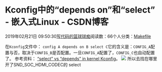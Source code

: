 
# Kconfig中的“depends on”和“select” - 嵌入式Linux - CSDN博客

2019年02月21日 09:50:30[写代码的篮球球痴](https://me.csdn.net/weiqifa0)阅读数：66个人分类：[Makefile																](https://blog.csdn.net/weiqifa0/article/category/8686212)



在`Kconfig`文件中：
`config A
    depends on B
    select C`它的含义是：`CONFIG_A`配置与否，取决于`CONFIG_B`是否配置。一旦`CONFIG_A`配置了，`CONFIG_C`也自动配置了。
参考资料：
[“select” vs “depends” in kernel Kconfig](https://unix.stackexchange.com/questions/117521/select-vs-depends-in-kernel-kconfig)。
![](https://img-blog.csdnimg.cn/20190221095138521.png)
所以去找在哪里开了SND_SOC_HDMI_CODEC的 select


